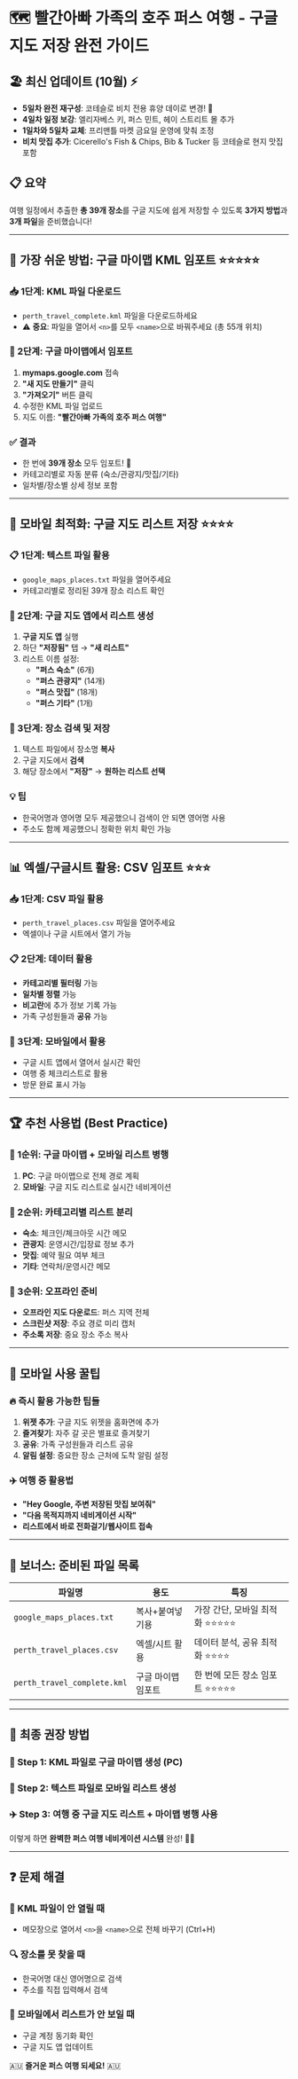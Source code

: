 # 🗺️ 빨간아빠 가족의 호주 퍼스 여행 - 구글 지도 저장 완전 가이드

## 🏖️ **최신 업데이트 (10월)** ⚡
- **5일차 완전 재구성**: 코테슬로 비치 전용 휴양 데이로 변경! 🌅
- **4일차 일정 보강**: 엘리자베스 키, 퍼스 민트, 헤이 스트리트 몰 추가
- **1일차와 5일차 교체**: 프리맨틀 마켓 금요일 운영에 맞춰 조정
- **비치 맛집 추가**: Cicerello's Fish & Chips, Bib & Tucker 등 코테슬로 현지 맛집 포함

## 📋 **요약**
여행 일정에서 추출한 **총 39개 장소**를 구글 지도에 쉽게 저장할 수 있도록 **3가지 방법**과 **3개 파일**을 준비했습니다!

---

## 🎯 **가장 쉬운 방법: 구글 마이맵 KML 임포트** ⭐⭐⭐⭐⭐

### **📥 1단계: KML 파일 다운로드**
- `perth_travel_complete.kml` 파일을 다운로드하세요
- ⚠️ **중요**: 파일을 열어서 `<n>`를 모두 `<name>`으로 바꿔주세요 (총 55개 위치)

### **📍 2단계: 구글 마이맵에서 임포트**
1. **mymaps.google.com** 접속
2. **"새 지도 만들기"** 클릭
3. **"가져오기"** 버튼 클릭
4. 수정한 KML 파일 업로드
5. 지도 이름: **"빨간아빠 가족의 호주 퍼스 여행"**

### **✅ 결과**
- 한 번에 **39개 장소** 모두 임포트! 🚀
- 카테고리별로 자동 분류 (숙소/관광지/맛집/기타)
- 일차별/장소별 상세 정보 포함

---

## 📱 **모바일 최적화: 구글 지도 리스트 저장** ⭐⭐⭐⭐

### **📋 1단계: 텍스트 파일 활용**
- `google_maps_places.txt` 파일을 열어주세요
- 카테고리별로 정리된 39개 장소 리스트 확인

### **📍 2단계: 구글 지도 앱에서 리스트 생성**
1. **구글 지도 앱** 실행
2. 하단 **"저장됨"** 탭 → **"새 리스트"**
3. 리스트 이름 설정:
   - **"퍼스 숙소"** (6개)
   - **"퍼스 관광지"** (14개)
   - **"퍼스 맛집"** (18개)
   - **"퍼스 기타"** (1개)

### **📍 3단계: 장소 검색 및 저장**
1. 텍스트 파일에서 장소명 **복사**
2. 구글 지도에서 **검색**
3. 해당 장소에서 **"저장"** → **원하는 리스트 선택**

### **💡 팁**
- 한국어명과 영어명 모두 제공했으니 검색이 안 되면 영어명 사용
- 주소도 함께 제공했으니 정확한 위치 확인 가능

---

## 📊 **엑셀/구글시트 활용: CSV 임포트** ⭐⭐⭐

### **📥 1단계: CSV 파일 활용**
- `perth_travel_places.csv` 파일을 열어주세요
- 엑셀이나 구글 시트에서 열기 가능

### **📋 2단계: 데이터 활용**
- **카테고리별 필터링** 가능
- **일차별 정렬** 가능  
- **비고란**에 추가 정보 기록 가능
- 가족 구성원들과 **공유** 가능

### **📱 3단계: 모바일에서 활용**
- 구글 시트 앱에서 열어서 실시간 확인
- 여행 중 체크리스트로 활용
- 방문 완료 표시 가능

---

## 🏆 **추천 사용법 (Best Practice)**

### **🥇 1순위: 구글 마이맵 + 모바일 리스트 병행**
1. **PC**: 구글 마이맵으로 전체 경로 계획
2. **모바일**: 구글 지도 리스트로 실시간 네비게이션

### **🥈 2순위: 카테고리별 리스트 분리**
- **숙소**: 체크인/체크아웃 시간 메모
- **관광지**: 운영시간/입장료 정보 추가
- **맛집**: 예약 필요 여부 체크
- **기타**: 연락처/운영시간 메모

### **🥉 3순위: 오프라인 준비**
- **오프라인 지도 다운로드**: 퍼스 지역 전체
- **스크린샷 저장**: 주요 경로 미리 캡처
- **주소록 저장**: 중요 장소 주소 복사

---

## 📱 **모바일 사용 꿀팁**

### **🔥 즉시 활용 가능한 팁들**
1. **위젯 추가**: 구글 지도 위젯을 홈화면에 추가
2. **즐겨찾기**: 자주 갈 곳은 별표로 즐겨찾기
3. **공유**: 가족 구성원들과 리스트 공유
4. **알림 설정**: 중요한 장소 근처에 도착 알림 설정

### **✈️ 여행 중 활용법**
- **"Hey Google, 주변 저장된 맛집 보여줘"**
- **"다음 목적지까지 네비게이션 시작"**
- **리스트에서 바로 전화걸기/웹사이트 접속**

---

## 🎁 **보너스: 준비된 파일 목록**

| 파일명 | 용도 | 특징 |
|--------|------|------|
| `google_maps_places.txt` | 복사+붙여넣기용 | 가장 간단, 모바일 최적화 ⭐⭐⭐⭐⭐ |
| `perth_travel_places.csv` | 엑셀/시트 활용 | 데이터 분석, 공유 최적화 ⭐⭐⭐⭐ |
| `perth_travel_complete.kml` | 구글 마이맵 임포트 | 한 번에 모든 장소 임포트 ⭐⭐⭐⭐⭐ |

---

## 🚀 **최종 권장 방법**

### **📍 Step 1**: KML 파일로 구글 마이맵 생성 (PC)
### **📱 Step 2**: 텍스트 파일로 모바일 리스트 생성
### **✈️ Step 3**: 여행 중 구글 지도 리스트 + 마이맵 병행 사용

이렇게 하면 **완벽한 퍼스 여행 네비게이션 시스템** 완성! 🎯✨

---

## ❓ **문제 해결**

### **🔧 KML 파일이 안 열릴 때**
- 메모장으로 열어서 `<n>`을 `<name>`으로 전체 바꾸기 (Ctrl+H)

### **🔍 장소를 못 찾을 때**  
- 한국어명 대신 영어명으로 검색
- 주소를 직접 입력해서 검색

### **📱 모바일에서 리스트가 안 보일 때**
- 구글 계정 동기화 확인
- 구글 지도 앱 업데이트

🇦🇺 **즐거운 퍼스 여행 되세요!** 🇦🇺 